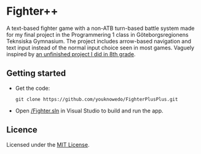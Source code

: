 # Fighter++
A text-based fighter game with a non-ATB turn-based battle system made for my final project in the Programmering 1 class in Göteborgsregionens Teknsiska Gymnasium. The project includes arrow-based navigation and text input instead of the normal input choice seen in most games. Vaguely inspired by [an unfinished project I did in 8th grade](https://replit.com/@Sleipners/mono-rpg).

## Getting started
- Get the code:
  
  ```
  git clone https://github.com/youknowedo/FighterPlusPlus.git
  ```
- Open [/Fighter.sln](/Fighter.sln) in Visual Studio to build and run the app.

## Licence
Licensed under the [MIT License](./LICENSE).
